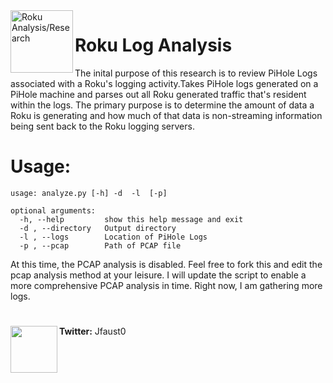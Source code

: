 <a href ="https://github.com/MNFaust/Roku_Analysis">
  <img src="https://q4j2g5j9.stackpathcdn.com/ddg-dream/3c99180cbf6b8e835dbe542241c8b94c42398093.jpg"
    title="Roku Analysis/Research" align="left" height=100 length=100 /></a> 


# Roku Log Analysis 

The inital purpose of this research is to review PiHole Logs associated with a Roku's logging activity.Takes PiHole logs generated on a PiHole machine and parses 
out all Roku generated traffic that's resident within the logs. The primary purpose is  to determine the amount of data a Roku is generating 
and how much of that data is non-streaming information being sent back to the Roku logging servers.  

# Usage: 
```
usage: analyze.py [-h] -d  -l  [-p]

optional arguments:
  -h, --help         show this help message and exit
  -d , --directory   Output directory
  -l , --logs        Location of PiHole Logs
  -p , --pcap        Path of PCAP file
 ```
 
At this time, the PCAP analysis is disabled. Feel free to fork this and edit the pcap analysis method at your leisure. I will update the script to enable a more
comprehensive PCAP analysis in time. Right now, I am gathering more logs.

#
<a href="https://twitter.com/JFaust0">
  <img src="https://cdn1.iconfinder.com/data/icons/iconza-circle-social/64/697029-twitter-512.png" height=75, width=75, align="left" />
  </a>
  
  **Twitter:** Jfaust0

